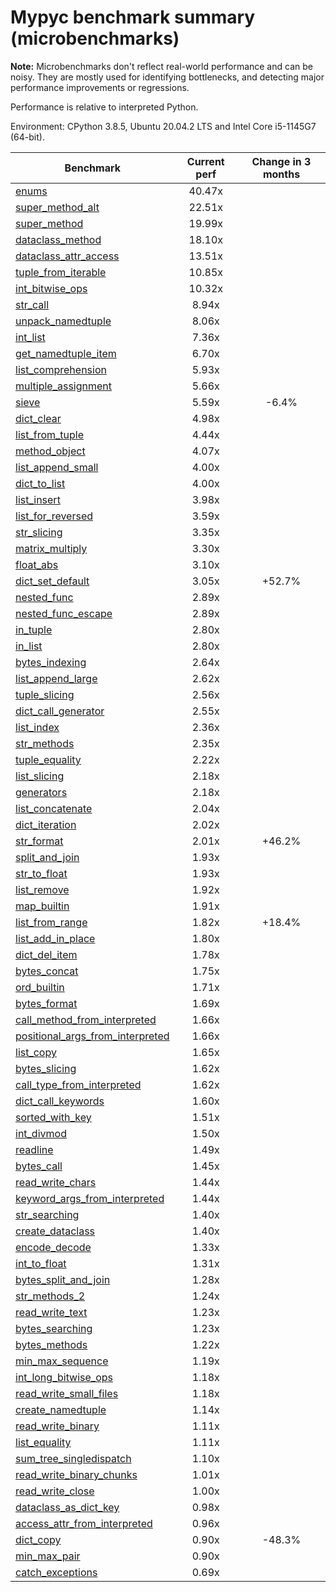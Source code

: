 # Mypyc benchmark summary (microbenchmarks)

**Note:** Microbenchmarks don't reflect real-world performance and can be noisy.
           They are mostly used for identifying bottlenecks, and detecting major performance
           improvements or regressions.

Performance is relative to interpreted Python.

Environment: CPython 3.8.5, Ubuntu 20.04.2 LTS and Intel Core i5-1145G7 (64-bit).

| Benchmark | Current perf | Change in 3 months |
| --- | :---: | :---: |
| [enums](benchmarks/enums.md) | 40.47x |  |
| [super_method_alt](benchmarks/super_method_alt.md) | 22.51x |  |
| [super_method](benchmarks/super_method.md) | 19.99x |  |
| [dataclass_method](benchmarks/dataclass_method.md) | 18.10x |  |
| [dataclass_attr_access](benchmarks/dataclass_attr_access.md) | 13.51x |  |
| [tuple_from_iterable](benchmarks/tuple_from_iterable.md) | 10.85x |  |
| [int_bitwise_ops](benchmarks/int_bitwise_ops.md) | 10.32x |  |
| [str_call](benchmarks/str_call.md) | 8.94x |  |
| [unpack_namedtuple](benchmarks/unpack_namedtuple.md) | 8.06x |  |
| [int_list](benchmarks/int_list.md) | 7.36x |  |
| [get_namedtuple_item](benchmarks/get_namedtuple_item.md) | 6.70x |  |
| [list_comprehension](benchmarks/list_comprehension.md) | 5.93x |  |
| [multiple_assignment](benchmarks/multiple_assignment.md) | 5.66x |  |
| [sieve](benchmarks/sieve.md) | 5.59x | -6.4% |
| [dict_clear](benchmarks/dict_clear.md) | 4.98x |  |
| [list_from_tuple](benchmarks/list_from_tuple.md) | 4.44x |  |
| [method_object](benchmarks/method_object.md) | 4.07x |  |
| [list_append_small](benchmarks/list_append_small.md) | 4.00x |  |
| [dict_to_list](benchmarks/dict_to_list.md) | 4.00x |  |
| [list_insert](benchmarks/list_insert.md) | 3.98x |  |
| [list_for_reversed](benchmarks/list_for_reversed.md) | 3.59x |  |
| [str_slicing](benchmarks/str_slicing.md) | 3.35x |  |
| [matrix_multiply](benchmarks/matrix_multiply.md) | 3.30x |  |
| [float_abs](benchmarks/float_abs.md) | 3.10x |  |
| [dict_set_default](benchmarks/dict_set_default.md) | 3.05x | +52.7% |
| [nested_func](benchmarks/nested_func.md) | 2.89x |  |
| [nested_func_escape](benchmarks/nested_func_escape.md) | 2.89x |  |
| [in_tuple](benchmarks/in_tuple.md) | 2.80x |  |
| [in_list](benchmarks/in_list.md) | 2.80x |  |
| [bytes_indexing](benchmarks/bytes_indexing.md) | 2.64x |  |
| [list_append_large](benchmarks/list_append_large.md) | 2.62x |  |
| [tuple_slicing](benchmarks/tuple_slicing.md) | 2.56x |  |
| [dict_call_generator](benchmarks/dict_call_generator.md) | 2.55x |  |
| [list_index](benchmarks/list_index.md) | 2.36x |  |
| [str_methods](benchmarks/str_methods.md) | 2.35x |  |
| [tuple_equality](benchmarks/tuple_equality.md) | 2.22x |  |
| [list_slicing](benchmarks/list_slicing.md) | 2.18x |  |
| [generators](benchmarks/generators.md) | 2.18x |  |
| [list_concatenate](benchmarks/list_concatenate.md) | 2.04x |  |
| [dict_iteration](benchmarks/dict_iteration.md) | 2.02x |  |
| [str_format](benchmarks/str_format.md) | 2.01x | +46.2% |
| [split_and_join](benchmarks/split_and_join.md) | 1.93x |  |
| [str_to_float](benchmarks/str_to_float.md) | 1.93x |  |
| [list_remove](benchmarks/list_remove.md) | 1.92x |  |
| [map_builtin](benchmarks/map_builtin.md) | 1.91x |  |
| [list_from_range](benchmarks/list_from_range.md) | 1.82x | +18.4% |
| [list_add_in_place](benchmarks/list_add_in_place.md) | 1.80x |  |
| [dict_del_item](benchmarks/dict_del_item.md) | 1.78x |  |
| [bytes_concat](benchmarks/bytes_concat.md) | 1.75x |  |
| [ord_builtin](benchmarks/ord_builtin.md) | 1.71x |  |
| [bytes_format](benchmarks/bytes_format.md) | 1.69x |  |
| [call_method_from_interpreted](benchmarks/call_method_from_interpreted.md) | 1.66x |  |
| [positional_args_from_interpreted](benchmarks/positional_args_from_interpreted.md) | 1.66x |  |
| [list_copy](benchmarks/list_copy.md) | 1.65x |  |
| [bytes_slicing](benchmarks/bytes_slicing.md) | 1.62x |  |
| [call_type_from_interpreted](benchmarks/call_type_from_interpreted.md) | 1.62x |  |
| [dict_call_keywords](benchmarks/dict_call_keywords.md) | 1.60x |  |
| [sorted_with_key](benchmarks/sorted_with_key.md) | 1.51x |  |
| [int_divmod](benchmarks/int_divmod.md) | 1.50x |  |
| [readline](benchmarks/readline.md) | 1.49x |  |
| [bytes_call](benchmarks/bytes_call.md) | 1.45x |  |
| [read_write_chars](benchmarks/read_write_chars.md) | 1.44x |  |
| [keyword_args_from_interpreted](benchmarks/keyword_args_from_interpreted.md) | 1.44x |  |
| [str_searching](benchmarks/str_searching.md) | 1.40x |  |
| [create_dataclass](benchmarks/create_dataclass.md) | 1.40x |  |
| [encode_decode](benchmarks/encode_decode.md) | 1.33x |  |
| [int_to_float](benchmarks/int_to_float.md) | 1.31x |  |
| [bytes_split_and_join](benchmarks/bytes_split_and_join.md) | 1.28x |  |
| [str_methods_2](benchmarks/str_methods_2.md) | 1.24x |  |
| [read_write_text](benchmarks/read_write_text.md) | 1.23x |  |
| [bytes_searching](benchmarks/bytes_searching.md) | 1.23x |  |
| [bytes_methods](benchmarks/bytes_methods.md) | 1.22x |  |
| [min_max_sequence](benchmarks/min_max_sequence.md) | 1.19x |  |
| [int_long_bitwise_ops](benchmarks/int_long_bitwise_ops.md) | 1.18x |  |
| [read_write_small_files](benchmarks/read_write_small_files.md) | 1.18x |  |
| [create_namedtuple](benchmarks/create_namedtuple.md) | 1.14x |  |
| [read_write_binary](benchmarks/read_write_binary.md) | 1.11x |  |
| [list_equality](benchmarks/list_equality.md) | 1.11x |  |
| [sum_tree_singledispatch](benchmarks/sum_tree_singledispatch.md) | 1.10x |  |
| [read_write_binary_chunks](benchmarks/read_write_binary_chunks.md) | 1.01x |  |
| [read_write_close](benchmarks/read_write_close.md) | 1.00x |  |
| [dataclass_as_dict_key](benchmarks/dataclass_as_dict_key.md) | 0.98x |  |
| [access_attr_from_interpreted](benchmarks/access_attr_from_interpreted.md) | 0.96x |  |
| [dict_copy](benchmarks/dict_copy.md) | 0.90x | -48.3% |
| [min_max_pair](benchmarks/min_max_pair.md) | 0.90x |  |
| [catch_exceptions](benchmarks/catch_exceptions.md) | 0.69x |  |
